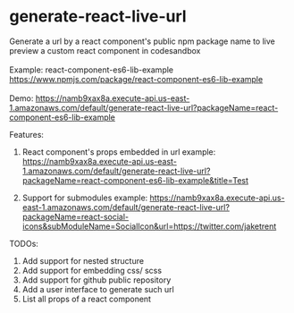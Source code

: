 # generate-react-live-url
Generate a url by a react component's public npm package name to live preview a custom react component in codesandbox
<br/>
<br/>
Example: react-component-es6-lib-example
https://www.npmjs.com/package/react-component-es6-lib-example
<br/>
<br/>
Demo:
https://namb9xax8a.execute-api.us-east-1.amazonaws.com/default/generate-react-live-url?packageName=react-component-es6-lib-example

Features:
1. React component's props embedded in url
example:  https://namb9xax8a.execute-api.us-east-1.amazonaws.com/default/generate-react-live-url?packageName=react-component-es6-lib-example&title=Test

2. Support for submodules
example:  https://namb9xax8a.execute-api.us-east-1.amazonaws.com/default/generate-react-live-url?packageName=react-social-icons&subModuleName=SocialIcon&url=https://twitter.com/jaketrent

TODOs:
1. Add support for nested structure
2. Add support for embedding css/ scss
3. Add support for github public repository 
4. Add a user interface to generate such url
5. List all props of a react component
